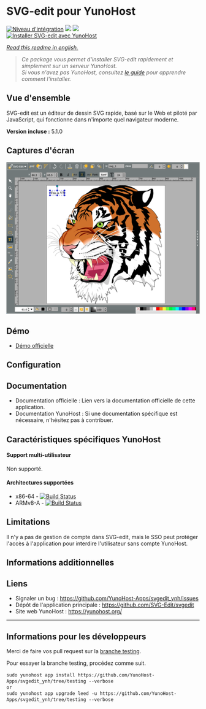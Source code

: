 # SVG-edit pour YunoHost

[![Niveau d'intégration](https://dash.yunohost.org/integration/svgedit.svg)](https://dash.yunohost.org/appci/app/svgedit) ![](https://ci-apps.yunohost.org/ci/badges/svgedit.status.svg) ![](https://ci-apps.yunohost.org/ci/badges/svgedit.maintain.svg)  
[![Installer SVG-edit avec YunoHost](https://install-app.yunohost.org/install-with-yunohost.svg)](https://install-app.yunohost.org/?app=svgedit)

*[Read this readme in english.](./README.md)* 

> *Ce package vous permet d'installer SVG-edit rapidement et simplement sur un serveur YunoHost.  
Si vous n'avez pas YunoHost, consultez [le guide](https://yunohost.org/#/install) pour apprendre comment l'installer.*

## Vue d'ensemble
SVG-edit est un éditeur de dessin SVG rapide, basé sur le Web et piloté par JavaScript, qui fonctionne dans n'importe quel navigateur moderne.

**Version incluse :** 5.1.0

## Captures d'écran

![](https://raw.githubusercontent.com/SVG-Edit/svgedit/master/docs/screenshot.png)

## Démo

* [Démo officielle](https://svg-edit.github.io/svgedit/dist/editor/index.html)

## Configuration

## Documentation

* Documentation officielle : Lien vers la documentation officielle de cette application.
* Documentation YunoHost : Si une documentation spécifique est nécessaire, n'hésitez pas à contribuer.

## Caractéristiques spécifiques YunoHost

#### Support multi-utilisateur

Non supporté.

#### Architectures supportées

* x86-64 - [![Build Status](https://ci-apps.yunohost.org/ci/logs/svgedit%20%28Apps%29.svg)](https://ci-apps.yunohost.org/ci/apps/svgedit/)
* ARMv8-A - [![Build Status](https://ci-apps-arm.yunohost.org/ci/logs/svgedit%20%28Apps%29.svg)](https://ci-apps-arm.yunohost.org/ci/apps/svgedit/)

## Limitations

Il n'y a pas de gestion de compte dans SVG-edit, mais le SSO peut protéger l'accès à l'application pour interdire l'utilisateur sans compte YunoHost.

## Informations additionnelles

## Liens

 * Signaler un bug : https://github.com/YunoHost-Apps/svgedit_ynh/issues
 * Dépôt de l'application principale : https://github.com/SVG-Edit/svgedit
 * Site web YunoHost : https://yunohost.org/

---

## Informations pour les développeurs

Merci de faire vos pull request sur la [branche testing](https://github.com/YunoHost-Apps/svgedit_ynh/tree/testing).

Pour essayer la branche testing, procédez comme suit.
```
sudo yunohost app install https://github.com/YunoHost-Apps/svgedit_ynh/tree/testing --verbose
or
sudo yunohost app upgrade leed -u https://github.com/YunoHost-Apps/svgedit_ynh/tree/testing --verbose
```
